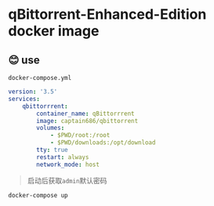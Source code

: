 # qBittorrent-Enhanced-Edition docker image

## 😊 use

`docker-compose.yml`

```yml
version: '3.5'
services:
    qbittorrrent:
        container_name: qBittorrrent
        image: captain686/qbittorrent
        volumes:
            - $PWD/root:/root
            - $PWD/downloads:/opt/download
        tty: true
        restart: always
        network_mode: host
```
> 启动后获取`admin`默认密码
```bash
docker-compose up
```
